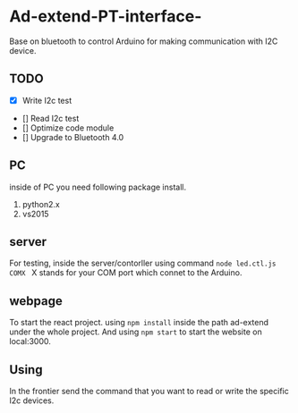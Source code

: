 # Ad-extend-PT-interface-
Base on bluetooth to control Arduino for making communication with I2C device. 

## TODO 
- [x] Write I2c test
- [] Read I2c test
- [] Optimize code module 
- [] Upgrade to Bluetooth 4.0
## PC
inside of PC you need following package install.
1. python2.x
2. vs2015
## server
For testing, inside the server/contorller using command ```node led.ctl.js COMX ``` X stands for your COM port which connet to the Arduino.

## webpage
To start the react project.
using ```npm install``` inside the path ad-extend under the whole project.
And using ```npm start``` to start the website on local:3000.

## Using
In the frontier send the command that you want to read or write the specific I2c devices.
 


